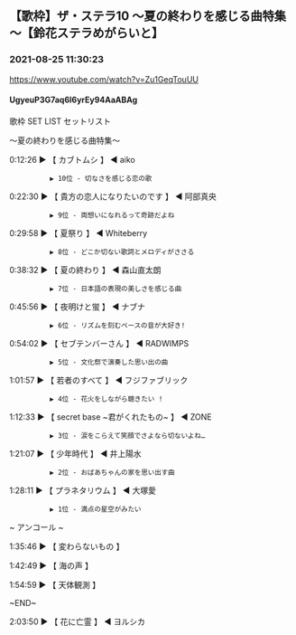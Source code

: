## 【歌枠】ザ・ステラ10 ～夏の終わりを感じる曲特集～【鈴花ステラめがらいと】
### 2021-08-25 11:30:23
https://www.youtube.com/watch?v=Zu1GeqTouUU
#### UgyeuP3G7aq6l6yrEy94AaABAg
歌枠 SET LIST セットリスト

～夏の終わりを感じる曲特集～



0:12:26 ▶ 【 カブトムシ 】 ◀ aiko

              ▶ 10位 - 切なさを感じる恋の歌



0:22:30 ▶ 【 貴方の恋人になりたいのです 】 ◀ 阿部真央

              ▶ 9位 - 両想いになれるって奇跡だよね



0:29:58 ▶ 【 夏祭り 】 ◀ Whiteberry

              ▶ 8位 - どこか切ない歌詞とメロディがささる



0:38:32 ▶ 【 夏の終わり 】 ◀ 森山直太朗

              ▶ 7位 - 日本語の表現の美しさを感じる曲



0:45:56 ▶ 【 夜明けと蛍 】 ◀ ナブナ

              ▶ 6位 - リズムを刻むペースの音が大好き!



0:54:02 ▶ 【 セブテンバーさん 】 ◀ RADWIMPS 

              ▶ 5位 - 文化祭で演奏した思い出の曲



1:01:57 ▶ 【 若者のすべて 】 ◀ フジファブリック

              ▶ 4位 - 花火をしながら聴きたい !



1:12:33 ▶ 【 secret base ~君がくれたもの~ 】 ◀ ZONE

              ▶ 3位 - 涙をこらえて笑顔でさよなら切ないよね… 



1:21:07 ▶ 【 少年時代 】 ◀ 井上陽水 

              ▶ 2位 - おばあちゃんの家を思い出す曲



1:28:11 ▶ 【 プラネタリウム 】 ◀ 大塚愛 

              ▶ 1位 - 満点の星空がみたい



 ~ アンコール ~

1:35:46 ▶ 【 変わらないもの 】

1:42:49 ▶ 【 海の声 】

1:54:59 ▶ 【 天体観測 】



~END~

2:03:50 ▶ 【 花に亡霊 】 ◀ ヨルシカ

